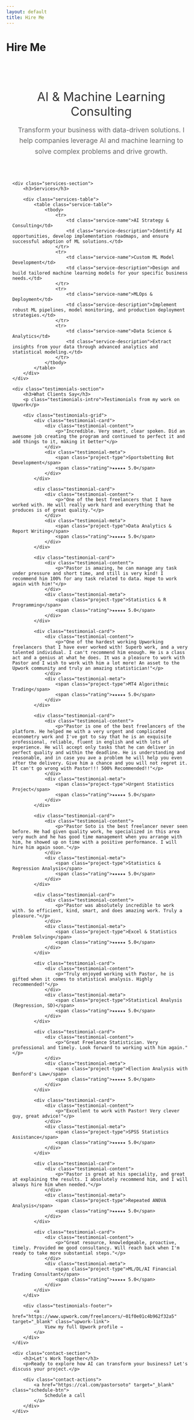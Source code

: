 ```yaml
---
layout: default
title: Hire Me
---
```


# Hire Me

<div class="hire-container">
    <div class="intro-section">
        <h2>AI & Machine Learning Consulting</h2>
        <p>Transform your business with data-driven solutions. I help companies leverage AI and machine learning to solve complex problems and drive growth.</p>
    </div>

    <div class="services-section">
        <h3>Services</h3>
        
        <div class="services-table">
            <table class="service-table">
                <tbody>
                    <tr>
                        <td class="service-name">AI Strategy & Consulting</td>
                        <td class="service-description">Identify AI opportunities, develop implementation roadmaps, and ensure successful adoption of ML solutions.</td>
                    </tr>
                    <tr>
                        <td class="service-name">Custom ML Model Development</td>
                        <td class="service-description">Design and build tailored machine learning models for your specific business needs.</td>
                    </tr>
                    <tr>
                        <td class="service-name">MLOps & Deployment</td>
                        <td class="service-description">Implement robust ML pipelines, model monitoring, and production deployment strategies.</td>
                    </tr>
                    <tr>
                        <td class="service-name">Data Science & Analytics</td>
                        <td class="service-description">Extract insights from your data through advanced analytics and statistical modeling.</td>
                    </tr>
                </tbody>
            </table>
        </div>
    </div>

    <div class="testimonials-section">
        <h3>What Clients Say</h3>
        <p class="testimonials-intro">Testimonials from my work on Upwork</p>
        
        <div class="testimonials-grid">
            <div class="testimonial-card">
                <div class="testimonial-content">
                    <p>"Incredible. Very smart, clear spoken. Did an awesome job creating the program and continued to perfect it and add things to it, making it better"</p>
                </div>
                <div class="testimonial-meta">
                    <span class="project-type">Sportsbetting Bot Development</span>
                    <span class="rating">★★★★★ 5.0</span>
                </div>
            </div>

            <div class="testimonial-card">
                <div class="testimonial-content">
                    <p>"One of the best freelancers that I have worked with. He will really work hard and everything that he produces is of great quality."</p>
                </div>
                <div class="testimonial-meta">
                    <span class="project-type">Data Analytics & Report Writing</span>
                    <span class="rating">★★★★★ 5.0</span>
                </div>
            </div>

            <div class="testimonial-card">
                <div class="testimonial-content">
                    <p>"Pastor is amazing, he can manage any task under pressure and short time, and still is very kind! I recommend him 100% for any task related to data. Hope to work again with him!"</p>
                </div>
                <div class="testimonial-meta">
                    <span class="project-type">Statistics & R Programming</span>
                    <span class="rating">★★★★★ 5.0</span>
                </div>
            </div>

            <div class="testimonial-card">
                <div class="testimonial-content">
                    <p>"One of the hardest working Upworking freelancers that I have ever worked with! Superb work, and a very talented individual. I can't recommend him enough. He is a class act and a genius at what he does. It was a pleasure to work with Pastor and I wish to work with him a lot more! An asset to the Upwork community and truly an amazing statistician!"</p>
                </div>
                <div class="testimonial-meta">
                    <span class="project-type">MT4 Algorithmic Trading</span>
                    <span class="rating">★★★★★ 5.0</span>
                </div>
            </div>

            <div class="testimonial-card">
                <div class="testimonial-content">
                    <p>"Pastor is one of the best freelancers of the platform. He helped me with a very urgent and complicated econometry work and I've got to say that he is an exquisite professional, reliable, fluent in english and with lots of experience. He will accept only tasks that he can deliver in perfect quality and within the deadline. He is understanding and reasonable, and in case you ave a problem he will help you even after the delivery. Give him a chance and you will not regret it. It can't go wrong with Pastor!!! 500% Recommended!!"</p>
                </div>
                <div class="testimonial-meta">
                    <span class="project-type">Urgent Statistics Project</span>
                    <span class="rating">★★★★★ 5.0</span>
                </div>
            </div>

            <div class="testimonial-card">
                <div class="testimonial-content">
                    <p>"Pastor Soto is the best freelancer never seen before. He had given quality work, he specialized in this area very much and he has good time management when you arrange with him, he showed up on time with a positive performance. I will hire him again soon."</p>
                </div>
                <div class="testimonial-meta">
                    <span class="project-type">Statistics & Regression Analysis</span>
                    <span class="rating">★★★★★ 5.0</span>
                </div>
            </div>

            <div class="testimonial-card">
                <div class="testimonial-content">
                    <p>"Pastor was absolutely incredible to work with. So efficient, kind, smart, and does amazing work. Truly a pleasure."</p>
                </div>
                <div class="testimonial-meta">
                    <span class="project-type">Excel & Statistics Problem Solving</span>
                    <span class="rating">★★★★★ 5.0</span>
                </div>
            </div>

            <div class="testimonial-card">
                <div class="testimonial-content">
                    <p>"Truly enjoyed working with Pastor, he is gifted when it comes to statistical analysis. Highly recommended!"</p>
                </div>
                <div class="testimonial-meta">
                    <span class="project-type">Statistical Analysis (Regression, SD)</span>
                    <span class="rating">★★★★★ 5.0</span>
                </div>
            </div>

            <div class="testimonial-card">
                <div class="testimonial-content">
                    <p>"Great Freelance Statistician. Very professional and timely. Look forward to working with him again."</p>
                </div>
                <div class="testimonial-meta">
                    <span class="project-type">Election Analysis with Benford's Law</span>
                    <span class="rating">★★★★★ 5.0</span>
                </div>
            </div>

            <div class="testimonial-card">
                <div class="testimonial-content">
                    <p>"Excellent to work with Pastor! Very clever guy, great advice!"</p>
                </div>
                <div class="testimonial-meta">
                    <span class="project-type">SPSS Statistics Assistance</span>
                    <span class="rating">★★★★★ 5.0</span>
                </div>
            </div>

            <div class="testimonial-card">
                <div class="testimonial-content">
                    <p>"Pastor is great at his speciality, and great at explaining the results. I absolutely recommend him, and I will always hire him when needed."</p>
                </div>
                <div class="testimonial-meta">
                    <span class="project-type">Repeated ANOVA Analysis</span>
                    <span class="rating">★★★★★ 5.0</span>
                </div>
            </div>

            <div class="testimonial-card">
                <div class="testimonial-content">
                    <p>"Great resource, knowledgeable, proactive, timely. Provided me good consultancy. Will reach back when I'm ready to take more substantial steps."</p>
                </div>
                <div class="testimonial-meta">
                    <span class="project-type">ML/DL/AI Financial Trading Consultant</span>
                    <span class="rating">★★★★★ 5.0</span>
                </div>
            </div>
        </div>

        <div class="testimonials-footer">
            <a href="https://www.upwork.com/freelancers/~01f0e01c4b962f32a5" target="_blank" class="upwork-link">
                View my full Upwork profile →
            </a>
        </div>
    </div>

    <div class="contact-section">
        <h3>Let's Work Together</h3>
        <p>Ready to explore how AI can transform your business? Let's discuss your project.</p>
        
        <div class="contact-actions">
            <a href="https://cal.com/pastorsoto" target="_blank" class="schedule-btn">
                Schedule a call
            </a>
        </div>
    </div>
</div>

<style>
.hire-container {
    max-width: 800px;
    margin: 0 auto;
    padding: 2rem 1rem;
}

.intro-section {
    text-align: center;
    margin-bottom: 4rem;
}

.intro-section h2 {
    color: #333;
    font-size: 2rem;
    margin-bottom: 1rem;
    font-weight: 400;
}

.intro-section p {
    font-size: 1.1rem;
    color: #666;
    line-height: 1.6;
    max-width: 600px;
    margin: 0 auto;
}

.services-section {
    margin-bottom: 4rem;
}

.services-section h3 {
    color: #333;
    font-size: 1.5rem;
    margin-bottom: 2rem;
    text-align: center;
    font-weight: 400;
}

.services-table {
    max-width: 700px;
    margin: 0 auto;
}

.service-table {
    width: 100%;
    border-collapse: collapse;
    font-size: 0.95rem;
}

.service-table tbody tr {
    border-bottom: 1px solid #f0f0f0;
    transition: all 0.2s ease;
}

.service-table tbody tr:hover {
    background-color: rgba(0, 0, 0, 0.01);
}

.service-table tbody tr:last-child {
    border-bottom: none;
}

.service-table td {
    padding: 1rem 0;
    vertical-align: top;
    border: none;
}

.service-name {
    color: #333;
    font-weight: 500;
    font-size: 1rem;
    width: 35%;
    padding-right: 2rem;
}

.service-description {
    color: #666;
    line-height: 1.5;
    font-size: 0.9rem;
}

.contact-section {
    text-align: center;
    background: #f8f9fa;
    padding: 3rem 2rem;
    border-radius: 10px;
    max-width: 600px;
    margin: 0 auto;
}

.contact-section h3 {
    color: #333;
    font-size: 1.5rem;
    margin-bottom: 1rem;
    font-weight: 400;
}

.contact-section p {
    font-size: 1rem;
    color: #666;
    margin-bottom: 2rem;
    line-height: 1.6;
}

.contact-actions {
    display: flex;
    justify-content: center;
}

.schedule-btn {
    display: inline-block;
    background: #333;
    color: white;
    text-decoration: none;
    padding: 0.8rem 2rem;
    font-size: 1rem;
    font-weight: 400;
    letter-spacing: 0.5px;
    border: 2px solid #333;
    border-radius: 5px;
    transition: all 0.3s ease;
}

.schedule-btn:hover {
    background: transparent;
    color: #333;
}

/* Testimonials Section Styles */
.testimonials-section {
    margin-bottom: 4rem;
}

.testimonials-section h3 {
    color: #333;
    font-size: 1.5rem;
    margin-bottom: 0.5rem;
    text-align: center;
    font-weight: 400;
}

.testimonials-intro {
    text-align: center;
    color: #666;
    font-size: 1rem;
    margin-bottom: 3rem;
    line-height: 1.5;
}

.testimonials-grid {
    display: grid;
    grid-template-columns: repeat(auto-fit, minmax(350px, 1fr));
    gap: 2rem;
    margin-bottom: 3rem;
}

.testimonial-card {
    background: #f8f9fa;
    border-radius: 12px;
    padding: 2rem;
    border: 1px solid #e9ecef;
    transition: all 0.3s ease;
}

.testimonial-card:hover {
    transform: translateY(-2px);
    box-shadow: 0 8px 25px rgba(0,0,0,0.1);
    border-color: #dee2e6;
}

.testimonial-content p {
    color: #333;
    font-size: 1rem;
    line-height: 1.6;
    margin: 0 0 1.5rem 0;
    font-style: italic;
}

.testimonial-meta {
    display: flex;
    justify-content: space-between;
    align-items: center;
    padding-top: 1rem;
    border-top: 1px solid #e9ecef;
}

.project-type {
    color: #666;
    font-size: 0.9rem;
    font-weight: 500;
}

.rating {
    color: #ffc107;
    font-size: 0.9rem;
    font-weight: 500;
}

.testimonials-footer {
    text-align: center;
    margin-top: 2rem;
}

.upwork-link {
    display: inline-block;
    color: #333;
    text-decoration: none;
    font-weight: 500;
    font-size: 1rem;
    padding: 0.8rem 2rem;
    border: 2px solid #333;
    border-radius: 6px;
    transition: all 0.3s ease;
}

.upwork-link:hover {
    background: #333;
    color: white;
}

/* Responsive design for testimonials */
@media (max-width: 768px) {
    .hire-container {
        padding: 1rem;
    }
    
    .intro-section h2 {
        font-size: 1.8rem;
    }
    
    .intro-section p {
        font-size: 1rem;
    }
    
    .service-table {
        font-size: 0.9rem;
    }
    
    .service-table td {
        padding: 0.8rem 0;
    }
    
    .service-name {
        width: 40%;
        padding-right: 1rem;
        font-size: 0.9rem;
    }
    
    .service-description {
        font-size: 0.85rem;
    }
    
    .contact-section {
        padding: 2rem 1rem;
    }
    
    .schedule-btn {
        width: 100%;
        max-width: 300px;
        text-align: center;
    }

    .testimonials-grid {
        grid-template-columns: 1fr;
        gap: 1.5rem;
    }
    
    .testimonial-card {
        padding: 1.5rem;
    }
    
    .testimonial-meta {
        flex-direction: column;
        align-items: flex-start;
        gap: 0.5rem;
    }
}
</style>